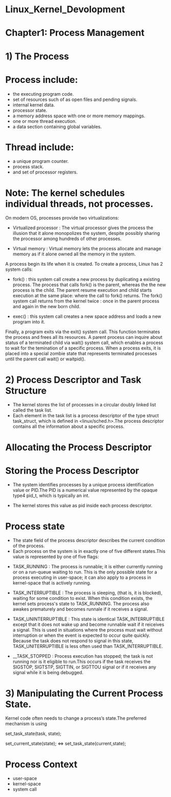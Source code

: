 # Linux_Kernel_Devolopment

# Chapter1: Process Management

# 1) The Process

# Process include:
+ the executing program code.
+ set of resources such of as open files and pending signals.
+ internal kernel data.
+ processor state.
+ a memory address space with one or more memory mappings.
+ one or more thread execution.
+ a data section containing global variables.


# Thread include:
+ a unique program counter.
+ process stack.
+ and set of processor registers.

# Note: The kernel schedules individual threads, not processes.

On modern OS, processes provide two virtualizations:
+ Virtualized processor : The virtual processor gives the process the illusion that it alone monopolizes the system, despite possibly sharing the processor among hundreds of other processes.

+ Virtual memory : Virtual memory lets the process allocate and manage memory as if it alone owned all the memory in the system.

A process begin its life when it is created. To create a process, Linux has 2 system calls:

+ fork() : this system call create a new process by duplicating a existing process. The process that calls fork() is the parent, whereas the the new process is the child. The parent resume execution and child starts execution at the same place: where the call to fork() returns. The fork() system call returns from the kernel twice : once in the parent process and again in the new born child.

+ exec() : this system call creates a new space address and loads a new program into it. 

Finally, a program exits via the exit() system call. This function terminates the process and frees all its resources. A parent process can inquire about status of a terminated child via wait() system call, which enables a process to wait for the temination of a specific process. When a process exits, it is placed into a special zombie state that represents terminated processes until the parent call wait() or waitpid().

# 2) Process Descriptor and Task Structure
- The kernel stores the list of processes in a circular doubly linked list called the task list.
- Each element in the task list is a process descriptor of the type struct task_struct, which
is defined in <linux/sched.h>.The process descriptor contains all the information about
a specific process.
# Allocating the Process Descriptor
# Storing the Process Descriptor
- The system identifies processes by a unique process identification value or PID.The PID is a
numerical value represented by the opaque type4 pid_t, which is typically an int.

- The kernel stores this value as pid inside each process descriptor.
# Process state
- The state field of the process descriptor describes the current condition of the process.
- Each process on the system is in exactly one of five different states.This value is represented by one of five flags:
+ TASK_RUNNING : The process is runnable; it is either currently running or on a run-queue waiting to run. This is the only possible state for a process executing in user-space; it can also apply to a process in kernel-space that is actively running.

+ TASK_INTERRUPTIBLE : The process is sleeping, (that is, it is blocked), waiting for some condition to exist. When this condition exists, the kernel sets process's state to TASK_RUNNING. The process also awakes prematurely and becomes runnale if it receives a signal.

+ TASK_UNINTERRUPTIBLE : This state is identical TASK_INTERRUPTIBLE except that it does not wake up and become runnable wait if it reiceives a signal. This is used in situations where the process must wait without interruption or when the event is expected to occur quite quickly. Because the task does not respond to signal in this state, TASK_UNITERRUPTIBLE is less often used than TASK_INTERRUPTIBLE.

+ __TASK_STOPPED : Process execution has stopped; the task is not running nor is it eligible to run.This occurs if the task receives the SIGSTOP, SIGTSTP, SIGTTIN, or SIGTTOU signal or if it receives any signal while it is being debugged.

# 3) Manipulating the Current Process State.
Kernel code often needs to change a process’s state.The preferred mechanism is using

set_task_state(task, state);

set_current_state(state); <=> set_task_state(current,state);

# Process Context
- user-space
- kernel-space
- system call








